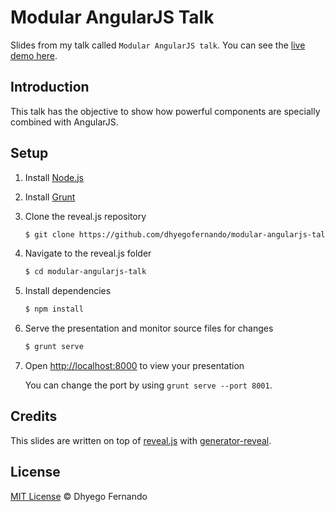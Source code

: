 # Modular AngularJS Talk
Slides from my talk called ```Modular AngularJS talk```. You can see the [live demo here](http://dhyegofernando.github.io/modular-angularjs-talk/).

## Introduction
This talk has the objective to show how powerful components are specially combined with AngularJS.

## Setup

1. Install [Node.js](http://nodejs.org/)

2. Install [Grunt](http://gruntjs.com/getting-started#installing-the-cli)

4. Clone the reveal.js repository
   ```sh
   $ git clone https://github.com/dhyegofernando/modular-angularjs-talk.git
   ```

5. Navigate to the reveal.js folder
   ```sh
   $ cd modular-angularjs-talk
   ```

6. Install dependencies
   ```sh
   $ npm install
   ```

7. Serve the presentation and monitor source files for changes
   ```sh
   $ grunt serve
   ```

8. Open <http://localhost:8000> to view your presentation

   You can change the port by using `grunt serve --port 8001`.
   
## Credits
This slides are written on top of [reveal.js](https://github.com/hakimel/reveal.js/) with [generator-reveal](https://github.com/slara/generator-reveal).

## License
[MIT License](http://dhyegofernando.mit-license.org/) © Dhyego Fernando
